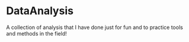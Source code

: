 # DataAnalysis
A collection of analysis that I have done just for fun and to practice tools and methods in the field! 
